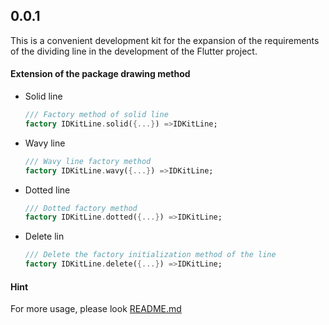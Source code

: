 ## 0.0.1

This is a convenient development kit for the expansion of the requirements of the dividing line in the development of the Flutter project.

#### Extension of the package drawing method

- Solid line

  ```dart
  /// Factory method of solid line
  factory IDKitLine.solid({...}) =>IDKitLine;
  ```

- Wavy line
  ```dart
  /// Wavy line factory method
  factory IDKitLine.wavy({...}) =>IDKitLine;
  ```
- Dotted line
  ```dart
  /// Dotted factory method
  factory IDKitLine.dotted({...}) =>IDKitLine;
  ```
- Delete lin
  ```dart
  /// Delete the factory initialization method of the line
  factory IDKitLine.delete({...}) =>IDKitLine;
  ```

#### Hint

For more usage, please look [README.md](https://github.com/zhoushuangjian001/idkit_line#readme)
